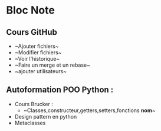 # Bloc Note 

## Cours GitHub
* ~Ajouter fichiers~
* ~Modifier fichiers~
* ~Voir l'historique~
* ~Faire un merge et un rebase~
* ~ajouter utilisateurs~

## Autoformation POO Python :
* Cours Brucker :
    * ~Classes,constructeur,getters,setters,fonctions __nom__~
* Design pattern en python
* Metaclasses

